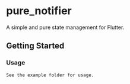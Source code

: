 # pure_notifier

A simple and pure state management for Flutter.

## Getting Started

### Usage
```
See the example folder for usage.
```
